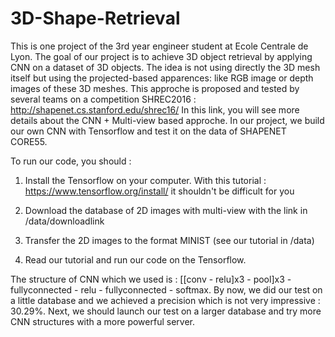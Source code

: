 # 3D-Shape-Retrieval

This is one project of the 3rd year engineer student at Ecole Centrale de Lyon.
The goal of our project is to achieve 3D object retrieval by applying CNN on a dataset of 3D objects. The idea is not using directly the 3D mesh itself but using the projected-based apparences: like RGB image or depth images of these 3D meshes. This approche is proposed and tested by several teams on a competition SHREC2016 : http://shapenet.cs.stanford.edu/shrec16/ In this link, you will see more details about the CNN + Multi-view based approche.
In our project, we build our own CNN with Tensorflow and test it on the data of SHAPENET CORE55.

To run our code, you should :

1. Install the Tensorflow on your computer. With this tutorial : https://www.tensorflow.org/install/ it shouldn't be difficult for you

2. Download the database of 2D images with multi-view with the link in /data/downloadlink

3. Transfer the 2D images to the format MINIST (see our tutorial in /data)

4. Read our tutorial and run our code on the Tensorflow.


The structure of CNN which we used is : [[conv - relu]x3 - pool]x3 - fullyconnected - relu - fullyconnected - softmax.
By now, we did our test on a little database and we achieved a precision which is not very impressive : 30.29%. Next, we should launch our test  on a larger database and try more CNN structures with a more powerful server. 
